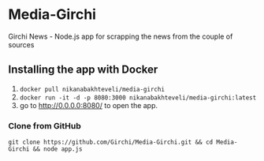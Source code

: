 # Media-Girchi
Girchi News - Node.js app for scrapping the news from the couple of sources

## Installing the app with Docker
  1. `docker pull nikanabakhteveli/media-girchi`
  2. `docker run -it -d -p 8080:3000 nikanabakhteveli/media-girchi:latest`
  3. go to http://0.0.0.0:8080/ to open the app.
  
 
### Clone from GitHub
  `git clone https://github.com/Girchi/Media-Girchi.git && cd Media-Girchi && node app.js`
